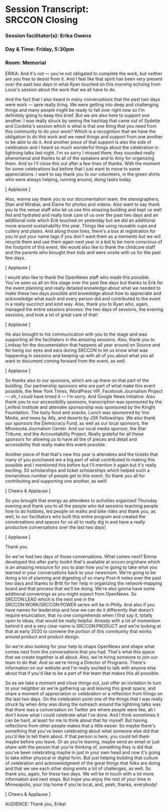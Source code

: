 ---
---

# Session Transcript:<br>SRCCON Closing

### Session facilitator(s): Erika Owens

### Day & Time: Friday, 5:30pm

### Room: Memorial

ERIKA: And it's not — you're not obligated to complete the work, but neither are you free to desist from it. And I feel like that spirit has been very present over the past two days in what Ryan touched on this morning echoing from Louis's session about the work that we all have to do.

And the fact that I also heard in many conversations that the past two days were work — qere really tiring. We were getting into deep and challenging things and many people might be ready to fall over right now so I'm definitely going to keep this brief. But we are also here to support one another. I was really struck by seeing the hashtag that came out of Sydette and Cordelia's session which is what is that one thing that you need from this community to do your work? Which is a recognition that we have the obligation to do this work and we need things and support from one another to be able to do it. And another piece of that support is also the side of celebration and I heard so much wonderful things about the celebration in lightning talks last night. I'm so sorry I missed them; they sounded really phenomenal and thanks to all of the speakers and to Amy for organizing them. And so I'll close this out after a few lines of thanks. With the moment for some celebrations but before that I just want to move to some appreciations. I want to say thank you to our volunteers, in the green shirts who were always helping, running around, doing tasks today.

[ Applause ]

Also, wanna say thank you to our documentation team, the stenographers, Stan and Mirabai, and Elaine for photos and videos. Also want to say thank you to the venue staff who let us use this amazing building and kept us well fed and hydrated and really took care of us over the past two days and an additional note which Erik touched on yesterday but we did an additional move around sustainability this year. Things like using reusable cups and cutlery and plates. And along those lines, there's a box at registration for you to put your name tags if you don't want them as a memento but we will recycle them and use them again next year in a bid to be more conscious of the footprint of this event. We would also like to thank the childcare staff and the parents who brought their kids and were onsite with us for the past few days.

[ Applause ]

I would also like to thank the OpenNews staff who made this possible. You've seen us all on this stage over the past few days but thanks to Erik for the event planning and really detailed knowledge about what we needed to make these two days possible and knowledge about how to appreciate and acknowledge what each and every person did and contributed to the event in a really succinct and kind way. Also, thank you to Ryan who, again, managed the entire sessions process: the two days of sessions, the evening sessions, and took a lot of great care of that!

[ Applause ]

He also brought to his communication with you to the stage and was supporting all the facilitators in the amazing sessions. Also, thank you to Lindsay for the documentation that happens all year around on Source and for being our eyes and ears during SRCCON to let us know what was happening in sessions and keeping up with all of you about what you all want to document coming forward from the event, as well.

[ Applause ]

So thanks also to our sponsors, which are up there on that part of the building. Our partnership sponsors who are part of what make this event possible, the New York Times, WordPress VIP, Facebook Journalism Project — oh, I could have timed it — I'm sorry. And Google News Initiative. Also thank you to our accessibility sponsors, transcription was sponsored by the Lenfest Institute and attendee sponsorship was sponsored by the Knight Foundation. The tasty food and snacks. Lunch was sponsored by Vox Media, and news by Ally, and deserts by JSK Fellowships. We also thank our sponsors the Democracy Fund, as well as our local sponsors, the Minnesota Journalism Center. And our local media sponsor, the Star Tribune, and the Accountability Project. Really grateful for all these sponsors for allowing us to have all the of pieces and detail and accessibility that really make this event possible.

Another piece of that that's new this year is attendees and the tickets that many of you purchased are a big part of what contributed to making this possible and I mentioned this before but I'll mention it again but it's really exciting. 50 scholarships and ticket scholarships which helped such a tremendous number of people get to this event. So thank you all for contributing and supporting one another, as well!

[ Cheers & Applause ]

So you brought that energy as attendees to activities organized Thursday evening and thank you to all the people who led sessions teaching people how to do hobbies, led people on walks and bike rides and thank you, as well, to our facilitators who built this entire program and created the conversations and spaces for us all to really dig in and have a really productive conversations over the last two days!

[ Applause ]

Thank you.

So we've had two days of those conversations. What comes next? Emma developed this after party toolkit that's available at srccon.org/share which is an amazing resource for you to plan how you're going to take what you learned in your conversations back to your newsroom. We're going to be doing a lot of planning and digesting of so many Post-It notes over the past two days and thanks to Britt for her help in organizing the network-mapping board and that process that we'll be doing. We're also gonna have some additional convenings as you might expect from OpenNews. So SRCCON:LEAD which is the next one in the SRCCON:WORK/SRCCON:POWER series will be in Philly. And also if you have names for leadership and how we can do it differently that doesn't require enunciation, that no one comprehends when I first say it, totally open to ideas, that would be really helpful. Already with a lot of momentum behind it and a very clear name is SRCCON:PRODUCT and we're looking at that at early 2020 to convene the portion of this community that works around product and product design.

So we're also looking for your help to shape OpenNews and shape what comes next from the conversations that you had. That's what this space that we create together is all about. Also, we're hiring someone to join our team to do that. And so we're hiring a Director of Programs. There's information on our website and I'm really excited to talk with anyone else about that if you'd like to be a part of the team that makes this all possible.

So as we take a moment and close things out, just offer an invitation to turn to your neighbor as we're gathering up and leaving this great space, and share a moment of appreciation or celebration or a reflection from things on the last two days. On the celebration point one of the things that I was really struck by when Amy was doing the outreach around the lightning talks was that there was a conversation on Twitter are where people were like, ah I don't know what I could celebrate what I've done. And I think sometimes it can be hard, at least for me to think about that for myself. But having reflections from other people makes that a little easier. So maybe there's something that you've been celebrating about what someone else did that you'd like to tell them about. If that person is here, you could tell them maybe before you leave. Or as you're leaving, maybe send an email or just share with the person that you're thinking of, something they is did that you've been celebrating maybe in just in your own head and now it's going to take either physical or digital form. But just helping building that culture of celebration and acknowledgment of the great things that folks are doing and that we see each other doing emits a lot of challenges, as well.
So thank you, again, for these two days. We will be in touch with a lot more information and next steps. But hope you enjoy the rest of your time in Minneapolis, your trip home if you're local, and, yeah, thanks, everybody!

[ Cheers & Applause ]

AUDIENCE: Thank you, Erika!
